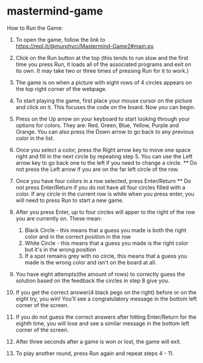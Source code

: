 # mastermind-game
How to Run the Game: 
1) To open the game, follow the link to https://repl.it/@murphyci/Mastermind-Game2#main.py. 
2) Click on the Run button at the top (this tends to run slow and the first time you press Run, it loads all of the associated programs and exit on its own. It may take two or three times of pressing Run for it to work.)
3) The game is on when a picture with eight rows of 4 circles appears on the top right corner of the webpage. 
4) To start playing the game, first place your mouse cursor on the picture and click on it. This focuses the code on the board. Now you can begin.
5) Press on the Up arrow on your keyboard to start looking through your options for colors. They are: Red, Green, Blue, Yellow, Purple and Orange. You can also press the Down arrow to go back to any previous color in the list. 
6) Once you select a color, press the Right arrow key to move one space right and fill in the next circle by repeating step 5. You can use the Left arrow key to go back one to the left if you need to change a circle.
  ** Do not press the Left arrow if you are on the far left circle of the row. 
7) Once you have four colors in a row selected, press Enter/Return
  ** Do not press Enter/Return if you do not have all four circles filled with a color. If any circle in the current row is white when you press enter, you will need to press Run to start a new game.
8) After you press Enter, up to four circles will apper to the right of the row you are currently on. These mean:
    1) Black Circle - this means that a guess you made is both the right color and in the correct position in the row
    2) White Circle - this means that a guess you made is the right color but it's in the wrong position
    3) If a spot remains grey with no circle, this means that a guess you made is the wrong color and isn't on the board at all. 
    
9) You have eight attempts(the amount of rows) to correctly guess the solution based on the feedback the circles in step 8 give you. 
10) If you get the correct answer(4 black pegs on the right) before or on the eight try, you win! You'll see a congratulatory message in the bottom left corner of the screen.
11) If you do not guess the correct answers after hitting Enter/Return for the eighth time, you will lose and see a similar message in the bottom left corner of the screen. 
12) After three seconds after a game is won or lost, the game will exit.
13) To play another round, press Run again and repeat steps 4 - 11. 
